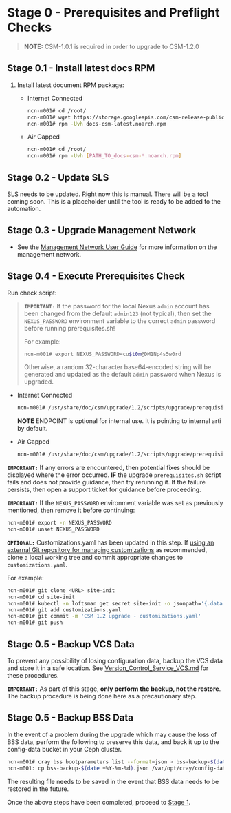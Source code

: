 # Stage 0 - Prerequisites and Preflight Checks

> **NOTE:** CSM-1.0.1 is required in order to upgrade to CSM-1.2.0


## Stage 0.1 - Install latest docs RPM

1. Install latest document RPM package:

    * Internet Connected

        ```bash
        ncn-m001# cd /root/
        ncn-m001# wget https://storage.googleapis.com/csm-release-public/csm-1.2/docs-csm/docs-csm-latest.noarch.rpm
        ncn-m001# rpm -Uvh docs-csm-latest.noarch.rpm
        ```

    * Air Gapped

        ```bash
        ncn-m001# cd /root/
        ncn-m001# rpm -Uvh [PATH_TO_docs-csm-*.noarch.rpm]
        ```

## Stage 0.2 - Update SLS

SLS needs to be updated. Right now this is manual. There will be a tool coming soon.
This is a placeholder until the tool is ready to be added to the automation.

## Stage 0.3 - Upgrade Management Network

- See the  [Management Network User Guide](../../operations/network/management_network/index.md) for more information on the management network. 

## Stage 0.4 - Execute Prerequisites Check

Run check script:

   > **`IMPORTANT:`** If the password for the local Nexus `admin` account has
   > been changed from the default `admin123` (not typical), then set the
   > `NEXUS_PASSWORD` environment variable to the correct `admin` password
   > before running prerequisites.sh! 
   >
   > For example:
   >
   > ```bash
   > ncn-m001# export NEXUS_PASSWORD=cu$t0m@DM1Np4s5w0rd
   > ```
   >
   > Otherwise, a random 32-character base64-encoded string will be generated
   > and updated as the default `admin` password when Nexus is upgraded.

* Internet Connected

    ```bash
    ncn-m001# /usr/share/doc/csm/upgrade/1.2/scripts/upgrade/prerequisites.sh --csm-version [CSM_RELEASE] --endpoint [ENDPOINT]
    ```

    **NOTE** ENDPOINT is optional for internal use. It is pointing to internal arti by default.

* Air Gapped

   ```bash
   ncn-m001# /usr/share/doc/csm/upgrade/1.2/scripts/upgrade/prerequisites.sh --csm-version [CSM_RELEASE] --tarball-file [PATH_TO_CSM_TARBALL_FILE]
   ```

**`IMPORTANT:`** If any errors are encountered, then potential fixes should be displayed where the error occurred. **IF** the upgrade `prerequisites.sh` script fails and does not provide guidance, then try rerunning it. If the failure persists, then open a support ticket for guidance before proceeding.

**`IMPORTANT:`** If the `NEXUS_PASSWORD` environment variable was set as previously mentioned, then remove it before continuing:
   
   ```bash
   ncn-m001# export -n NEXUS_PASSWORD
   ncn-m001# unset NEXUS_PASSWORD
   ```

**`OPTIONAL:`** Customizations.yaml has been updated in this step. If [using an external Git repository for managing customizations](../../install/prepare_site_init.md#version-control-site-init-files) as recommended,
   clone a local working tree and commit appropriate changes to `customizations.yaml`.

   For example:

   ```bash
   ncn-m001# git clone <URL> site-init
   ncn-m001# cd site-init
   ncn-m001# kubectl -n loftsman get secret site-init -o jsonpath='{.data.customizations\.yaml}' | base64 -d - > customizations.yaml
   ncn-m001# git add customizations.yaml
   ncn-m001# git commit -m 'CSM 1.2 upgrade - customizations.yaml'
   ncn-m001# git push
   ```

## Stage 0.5 - Backup VCS Data

To prevent any possibility of losing configuration data, backup the VCS data and store it in a safe location. See [Version_Control_Service_VCS.md](../../operations/configuration_management/Version_Control_Service_VCS.md#backup-and-restore-data) for these procedures.

**`IMPORTANT:`** As part of this stage, **only perform the backup, not the restore**. The backup procedure is being done here as a precautionary step.

## Stage 0.5 - Backup BSS Data

In the event of a problem during the upgrade which may cause the loss of BSS data, perform the following to preserve this data, and back it up to the config-data bucket in your Ceph cluster.

   ```bash
   ncn-m001# cray bss bootparameters list --format=json > bss-backup-$(date +%Y-%m-%d).json
   ncn-m001: cp bss-backup-$(date +%Y-%m-%d).json /var/opt/cray/config-data/
   ```

The resulting file needs to be saved in the event that BSS data needs to be restored in the future. 

Once the above steps have been completed, proceed to [Stage 1](Stage_1.md).

